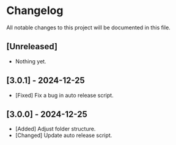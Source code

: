 # Changelog

All notable changes to this project will be documented in this file.

## [Unreleased]

- Nothing yet.

## [3.0.1] - 2024-12-25

- [Fixed] Fix a bug in auto release script.

## [3.0.0] - 2024-12-25

- [Added] Adjust folder structure.
- [Changed] Update auto release script.
